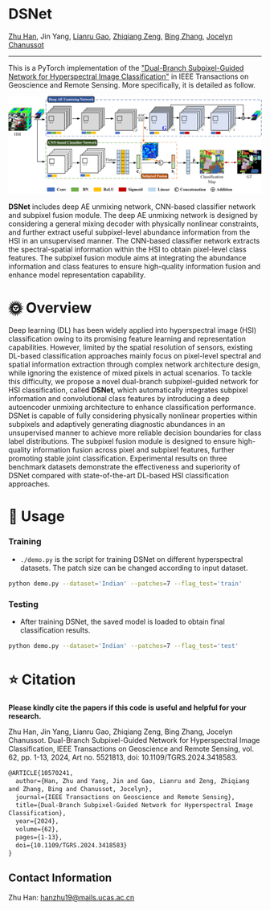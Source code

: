 # DSNet

[Zhu Han](https://scholar.google.com/citations?user=AtmD3QUAAAAJ&hl=zh-CN&oi=sra), Jin Yang, [Lianru Gao](https://scholar.google.com/citations?user=La-8gLMAAAAJ&hl=zh-CN&oi=sra), [Zhiqiang Zeng](https://scholar.google.com/citations?user=rKfw-PkAAAAJ&hl=zh-CN), [Bing Zhang](https://scholar.google.com/citations?user=nHup8tQAAAAJ&hl=zh-CN), [Jocelyn Chanussot](http://jocelyn-chanussot.net/)

___________
This is a PyTorch implementation of the ["Dual-Branch Subpixel-Guided Network for Hyperspectral Image Classification"](https://ieeexplore.ieee.org/document/10570241) in IEEE Transactions on Geoscience and Remote Sensing. More specifically, it is detailed as follow.

![alt text](./flowchart.png)

**DSNet** includes deep AE unmixing network, CNN-based classifier network and subpixel fusion module. The deep AE unmixing network is designed by considering a general mixing decoder with physically nonlinear constraints, and further extract useful subpixel-level abundance information from the HSI in an unsupervised manner. The CNN-based classifier network extracts the spectral-spatial information within the HSI to obtain pixel-level class features. The subpixel fusion module aims at integrating the abundance information and class features to ensure high-quality information fusion and enhance model representation capability.

# 🌞 Overview

Deep learning (DL) has been widely applied into hyperspectral image (HSI) classification owing to its promising feature learning and representation capabilities. However, limited by the spatial resolution of sensors, existing DL-based classification approaches mainly focus on pixel-level spectral and spatial information extraction through complex network architecture design, while ignoring the existence of mixed pixels in actual scenarios. To tackle this difficulty, we propose a novel dual-branch subpixel-guided network for HSI classification, called **DSNet**, which automatically integrates subpixel information and convolutional class features by introducing a deep autoencoder unmixing architecture to enhance classification performance. DSNet is capable of fully considering physically nonlinear properties within subpixels and adaptively generating diagnostic abundances in an unsupervised manner to achieve more reliable decision boundaries for class label distributions. The subpixel fusion module is designed to ensure high-quality information fusion across pixel and subpixel features, further promoting stable joint classification. Experimental results on three benchmark datasets demonstrate the effectiveness and superiority of DSNet compared with state-of-the-art DL-based HSI classification approaches.

# 🔨 Usage

### Training
    
* `./demo.py` is the script for training DSNet on different hyperspectral datasets. The patch size can be changed according to input dataset.

```bash
python demo.py --dataset='Indian' --patches=7 --flag_test='train'
```

### Testing

* After training DSNet, the saved model is loaded to obtain final classification results.

```bash
python demo.py --dataset='Indian' --patches=7 --flag_test='test'
```

# ⭐ Citation

**Please kindly cite the papers if this code is useful and helpful for your research.**

Zhu Han, Jin Yang, Lianru Gao, Zhiqiang Zeng, Bing Zhang, Jocelyn Chanussot. Dual-Branch Subpixel-Guided Network for Hyperspectral Image Classification, IEEE Transactions on Geoscience and Remote Sensing, vol. 62, pp. 1-13, 2024, Art no. 5521813, doi: 10.1109/TGRS.2024.3418583.

    @ARTICLE{10570241,
      author={Han, Zhu and Yang, Jin and Gao, Lianru and Zeng, Zhiqiang and Zhang, Bing and Chanussot, Jocelyn},
      journal={IEEE Transactions on Geoscience and Remote Sensing}, 
      title={Dual-Branch Subpixel-Guided Network for Hyperspectral Image Classification}, 
      year={2024},
      volume={62},
      pages={1-13},
      doi={10.1109/TGRS.2024.3418583}
    }
    
Contact Information
---------------------
Zhu Han: hanzhu19@mails.ucas.ac.cn
